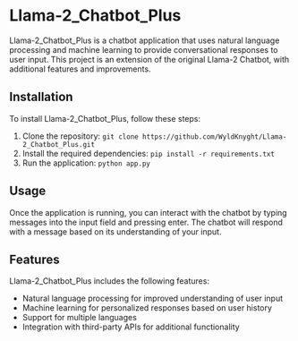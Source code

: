 # Llama-2_Chatbot_Plus

Llama-2_Chatbot_Plus is a chatbot application that uses natural language processing and machine learning to provide conversational responses to user input. This project is an extension of the original Llama-2 Chatbot, with additional features and improvements.

## Installation

To install Llama-2_Chatbot_Plus, follow these steps:

1. Clone the repository: `git clone https://github.com/WyldKnyght/Llama-2_Chatbot_Plus.git`
2. Install the required dependencies: `pip install -r requirements.txt`
3. Run the application: `python app.py`

## Usage

Once the application is running, you can interact with the chatbot by typing messages into the input field and pressing enter. The chatbot will respond with a message based on its understanding of your input.

## Features

Llama-2_Chatbot_Plus includes the following features:

- Natural language processing for improved understanding of user input
- Machine learning for personalized responses based on user history
- Support for multiple languages
- Integration with third-party APIs for additional functionality
